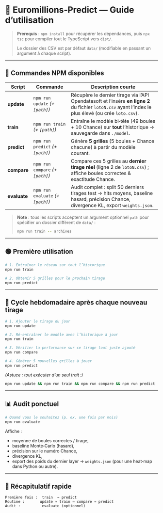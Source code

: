 # 🎰 Euromillions‑Predict — Guide d’utilisation

> **Prerequis** : `npm install` pour récupérer les dépendances, puis `npx tsc` pour compiler tout le TypeScript vers `dist/`.
>
> Le dossier des CSV est par défaut `data/` (modifiable en passant un argument à chaque script).

---

## 🚀 Commandes NPM disponibles

| Script | Commande | Description courte |
|--------|----------|--------------------|
| **update**   | `npm run update` *(+ `[path]`)* | Récupère le dernier tirage via l’API Opendatasoft et l’insère **en ligne 2** du fichier `lotoN.csv` ayant l’index le plus élevé (ou crée `loto.csv`). |
| **train**    | `npm run train` *(+ `[path]`)* | Entraîne le modèle bi‑tête (49 boules + 10 Chance) sur **tout** l’historique → sauvegarde dans `./model`. |
| **predict**  | `npm run predict` *(+ `[path]`)* | Génère **5 grilles** (5 boules + Chance chacune) à partir du modèle courant. |
| **compare**  | `npm run compare` *(+ `[path]`)* | Compare ces 5 grilles au **dernier tirage réel** (ligne 2 de `lotoN.csv`) ; affiche boules correctes & exactitude Chance. |
| **evaluate** | `npm run evaluate` *(+ `[path]`)* | Audit complet : split 50 derniers tirages test → hits moyens, baseline hasard, précision Chance, divergence KL, export `weights.json`. |

> **Note** : tous les scripts acceptent un argument optionnel `path` pour spécifier un dossier différent de `data/` :
> ```bash
> npm run train -- archives
> ```

---

## 🟢 Première utilisation

```bash
# 1. Entraîner le réseau sur tout l’historique
npm run train

# 2. Obtenir 5 grilles pour le prochain tirage
npm run predict
```

---

## 🔄 Cycle hebdomadaire après chaque nouveau tirage

```bash
# 1. Ajouter le tirage du jour
npm run update

# 2. Ré‑entraîner le modèle avec l’historique à jour
npm run train

# 3. Vérifier la performance sur ce tirage tout juste ajouté
npm run compare

# 4. Générer 5 nouvelles grilles à jouer
npm run predict
```

*(Astuce : tout exécuter d’un seul trait :)*
```bash
npm run update && npm run train && npm run compare && npm run predict
```

---

## 📊 Audit ponctuel

```bash
# Quand vous le souhaitez (p. ex. une fois par mois)
npm run evaluate
```

Affiche :
* moyenne de boules correctes / tirage,
* baseline Monte‑Carlo (hasard),
* précision sur le numéro Chance,
* divergence KL,
* export des poids du dernier layer → `weights.json` (pour une heat‑map dans Python ou autre).

---

## 📝 Récapitulatif rapide

```
Première fois :  train  → predict
Routine :       update → train → compare → predict
Audit :          evaluate (optionnel)
```

